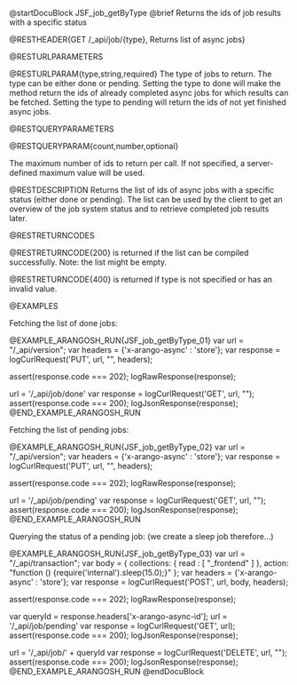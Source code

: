 
@startDocuBlock JSF_job_getByType
@brief Returns the ids of job results with a specific status

@RESTHEADER{GET /_api/job/{type}, Returns list of async jobs}

@RESTURLPARAMETERS

@RESTURLPARAM{type,string,required}
The type of jobs to return. The type can be either done or pending. Setting
the type to done will make the method return the ids of already completed
async
jobs for which results can be fetched. Setting the type to pending will
return
the ids of not yet finished async jobs.

@RESTQUERYPARAMETERS

@RESTQUERYPARAM{count,number,optional}

The maximum number of ids to return per call. If not specified, a
server-defined maximum value will be used.

@RESTDESCRIPTION
Returns the list of ids of async jobs with a specific status (either done or
pending).
The list can be used by the client to get an overview of the job system
status and
to retrieve completed job results later.

@RESTRETURNCODES

@RESTRETURNCODE{200}
is returned if the list can be compiled successfully. Note: the list might
be empty.

@RESTRETURNCODE{400}
is returned if type is not specified or has an invalid value.

@EXAMPLES

Fetching the list of done jobs:

@EXAMPLE_ARANGOSH_RUN{JSF_job_getByType_01}
  var url = "/_api/version";
  var headers = {'x-arango-async' : 'store'};
  var response = logCurlRequest('PUT', url, "", headers);

  assert(response.code === 202);
  logRawResponse(response);

  url = '/_api/job/done'
  var response = logCurlRequest('GET', url, "");
  assert(response.code === 200);
  logJsonResponse(response);
@END_EXAMPLE_ARANGOSH_RUN

Fetching the list of pending jobs:

@EXAMPLE_ARANGOSH_RUN{JSF_job_getByType_02}
  var url = "/_api/version";
  var headers = {'x-arango-async' : 'store'};
  var response = logCurlRequest('PUT', url, "", headers);

  assert(response.code === 202);
  logRawResponse(response);

  url = '/_api/job/pending'
  var response = logCurlRequest('GET', url, "");
  assert(response.code === 200);
  logJsonResponse(response);
@END_EXAMPLE_ARANGOSH_RUN

Querying the status of a pending job:
(we create a sleep job therefore...)

@EXAMPLE_ARANGOSH_RUN{JSF_job_getByType_03}
  var url = "/_api/transaction";
  var body = {
    collections: {
      read : [ "_frontend" ]
    },
    action: "function () {require('internal').sleep(15.0);}"
  };
  var headers = {'x-arango-async' : 'store'};
  var response = logCurlRequest('POST', url, body, headers);

  assert(response.code === 202);
  logRawResponse(response);

  var queryId = response.headers['x-arango-async-id'];
  url = '/_api/job/pending'
  var response = logCurlRequest('GET', url);
  assert(response.code === 200);
  logJsonResponse(response);

  url = '/_api/job/' + queryId
  var response = logCurlRequest('DELETE', url, "");
  assert(response.code === 200);
  logJsonResponse(response);
@END_EXAMPLE_ARANGOSH_RUN
@endDocuBlock

